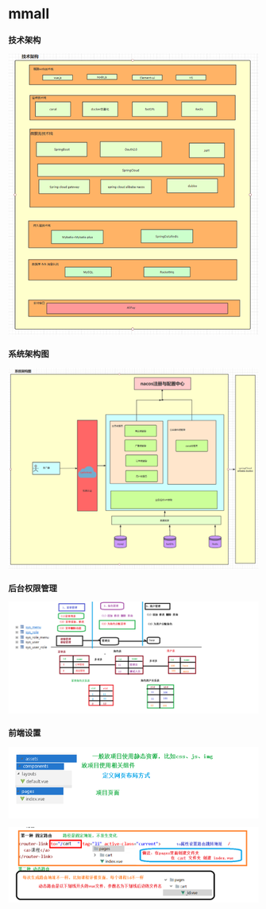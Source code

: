 # mmall



### 技术架构
![](./image/2020-06-06_163033.png)

### 系统架构图
![](./image/2020-06-06_163135.png)

### 后台权限管理
![](./image/权限管理.png)

### 前端设置
![](./image/vue文件夹介绍.png)

![](./image/vue路由设置.png)

